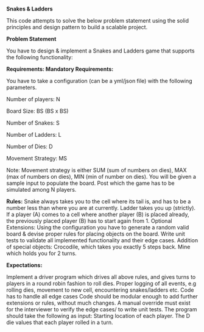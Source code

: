 **Snakes & Ladders**

This code attempts to solve the below problem statement using the solid principles and design pattern to build a scalable project.

**Problem Statement**

You have to design & implement a Snakes and Ladders game that supports the following
functionality:

**Requirements:
Mandatory Requirements:**

You have to take a configuration (can be a yml/json file) with the following parameters.

 Number of players: N
 
 Board Size: BS (BS x BS)
 
 Number of Snakes: S
 
 Number of Ladders: L
 
 Number of Dies: D
 
 Movement Strategy: MS


Note: Movement strategy is either SUM (sum of numbers on dies), MAX (max of numbers on
dies), MIN (min of number on dies).
You will be given a sample input to populate the board. Post which the game has to be
simulated among N players.

**Rules:**
Snake always takes you to the cell where its tail is, and has to be a number less than
where you are at currently.
Ladder takes you up (strictly).
If a player (A) comes to a cell where another player (B) is placed already, the previously
placed player (B) has to start again from 1.
Optional Extensions:
 Using the configuration you have to generate a random valid board & devise proper
rules for placing objects on the board.
Write unit tests to validate all implemented functionality and their edge cases.
Addition of special objects:
Crocodile, which takes you exactly 5 steps back.
Mine which holds you for 2 turns.

**Expectations:**

Implement a driver program which drives all above rules, and gives turns to players in a
round robin fashion to roll dies.
Proper logging of all events, e.g rolling dies, movement to new cell, encountering
snakes/ladders etc.
Code has to handle all edge cases
Code should be modular enough to add further extensions or rules, without much
changes.
A manual override must exist for the interviewer to verify the edge cases/ to write unit
tests. The program should take the following as input:
Starting location of each player.
The D die values that each player rolled in a turn.


